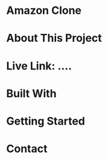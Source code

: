 # Amazon Clone

# About This Project

# Live Link: ....

# Built With

# Getting Started

# Contact
